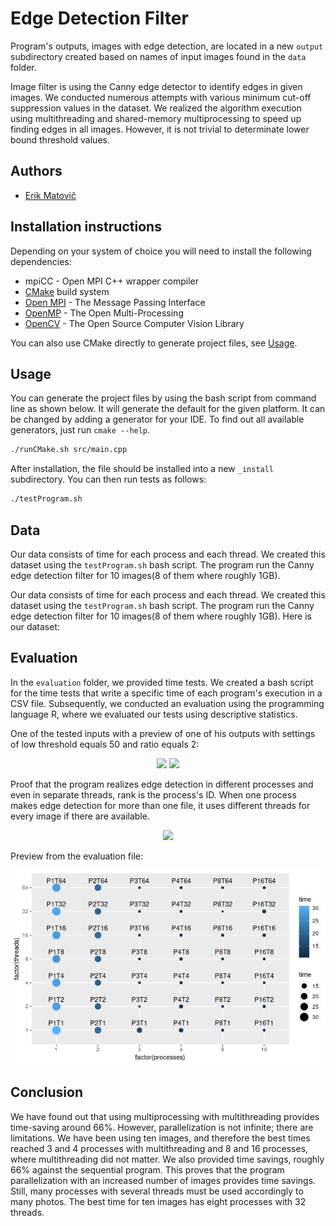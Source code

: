 # Edge Detection Filter

Program's outputs, images with edge detection, are located in a new `output` subdirectory created based on names of input images found in the `data` folder.  

Image filter is using the Canny edge detector to identify edges in given images. We conducted numerous attempts with various minimum cut-off suppression values in the dataset. We realized the algorithm execution using multithreading and shared-memory multiprocessing to speed up finding edges in all images. However, it is not trivial to determinate lower bound threshold values.

## Authors
 - [Erik Matovič](https://github.com/Matovic)
 
## Installation instructions

Depending on your system of choice you will need to install the following dependencies:
* mpiCC - Open MPI C++ wrapper compiler 
* [CMake](https://cmake.org) build system
* [Open MPI](https://www.mpi-forum.org/) - The Message Passing Interface
* [OpenMP](https://www.openmp.org/) - The Open Multi-Processing
* [OpenCV](https://opencv.org/) - The Open Source Computer Vision Library

You can also use CMake directly to generate project files, see [Usage](#Usage).

## Usage

You can generate the project files by using the bash script from command line as shown below. It will generate the default for the given platform. It can be changed by adding a generator for your IDE. To find out all available generators, just run `cmake --help`.

```bash
./runCMake.sh src/main.cpp
```

After installation, the file should be installed into a new `_install` subdirectory. You can then run tests as follows:

```bash
./testProgram.sh
```

## Data

Our data consists of time for each process and each thread. We created this dataset using the `testProgram.sh` bash script. The program run the Canny edge detection filter for 10 images(8 of them where roughly 1GB).

Our data consists of time for each process and each thread. We created this dataset using the `testProgram.sh` bash script. The program run the Canny edge detection filter for 10 images(8 of them where roughly 1GB). Here is our dataset:

## Evaluation

In the `evaluation` folder, we provided time tests. We created a bash script for the time tests that write a specific time of each program's execution in a CSV file. Subsequently, we conducted an evaluation using the programming language R, where we evaluated our tests using descriptive statistics.

One of the tested inputs with a preview of one of his outputs with settings of low threshold equals 50 and ratio equals 2:  

<p align="center">
	<img src="../data/lena.bmp">
	<img src="../output/lena/lena_LT50_R2.bmp">
</p>

Proof that the program realizes edge detection in different processes and even in separate threads, rank is the process's ID. When one process makes edge detection for more than one file, it uses different threads for every image if there are available.

<p align="center">
  <img src="../figures/output.png">
</p>

Preview from the evaluation file:  

<p align="center">
	<img src="./figures/time_tests.png">
</p>


## Conclusion

We have found out that using multiprocessing with multithreading provides time-saving around 66%. However, parallelization is not infinite; there are limitations.  We have been using ten images, and therefore the best times reached 3 and 4 processes with multithreading and 8 and 16 processes, where multithreading did not matter. We also provided time savings, roughly 66% against the sequential program.  This proves that the program parallelization with an increased number of images provides time savings. Still, many processes with several threads must be used accordingly to many photos. The best time for ten images has eight processes with 32 threads.
